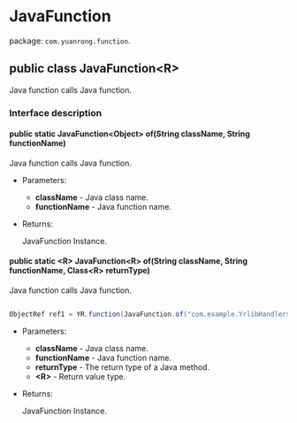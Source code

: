 # JavaFunction

package: `com.yuanrong.function`.

## public class JavaFunction&lt;R\>

Java function calls Java function.

### Interface description

#### public static JavaFunction\<Object\> of(String className, String functionName)

Java function calls Java function.

- Parameters:

   - **className** - Java class name.
   - **functionName** - Java function name.

- Returns:

    JavaFunction Instance.

#### public static &lt;R&gt; JavaFunction&lt;R&gt; of(String className, String functionName, Class&lt;R&gt; returnType)

Java function calls Java function.

```java

ObjectRef ref1 = YR.function(JavaFunction.of("com.example.YrlibHandler$MyYRApp", "smallCall", String.class)).invoke();
```

- Parameters:

   - **className** - Java class name.
   - **functionName** - Java function name.
   - **returnType** - The return type of a Java method.
   - **&lt;R&gt;** - Return value type.

- Returns:

    JavaFunction Instance.